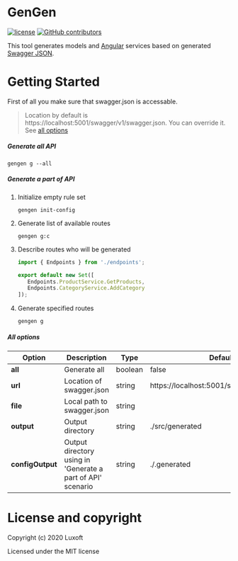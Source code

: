 GenGen
======

[![license](https://img.shields.io/github/license/luxoft/gengen)](https://github.com/Luxoft/gengen/blob/master/LICENSE.txt) [![GitHub contributors](https://img.shields.io/github/contributors/luxoft/gengen)](https://github.com/Luxoft/gengen/graphs/contributors/)

This tool generates models and [Angular](https://angular.io/) services based on generated [Swagger JSON](https://swagger.io/specification/).

# Getting Started

First of all you make sure that swagger.json is accessable.
> Location by default is https://localhost:5001/swagger/v1/swagger.json. You can override it. See [all options](https://github.com/Luxoft/gengen#all-options)

##### Generate all API
   ```shell
   gengen g --all
   ```

##### Generate a part of API

1. Initialize empty rule set
   ```shell
   gengen init-config
   ```

2. Generate list of available routes
   ```shell
   gengen g:c
   ```

3. Describe routes who will be generated
   ```ts
   import { Endpoints } from './endpoints';

   export default new Set([
      Endpoints.ProductService.GetProducts,
      Endpoints.CategoryService.AddCategory
   ]);
   ```

4. Generate specified routes
   ```shell
   gengen g
   ```

##### All options

| Option | Description | Type | Default value |
|---|---|---|---|
|**all**|Generate all|boolean|false|
|**url**|Location of swagger.json|string|https://localhost:5001/swagger/v1/swagger.json|
|**file**|Local path to swagger.json|string||
|**output**|Output directory|string|./src/generated|
|**configOutput**|Output directory using in 'Generate a part of API' scenario|string|./.generated|

# License and copyright

Copyright (c) 2020 Luxoft

Licensed under the MIT license
